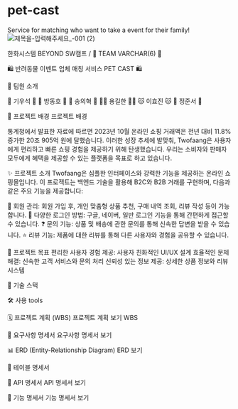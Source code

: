 # pet-cast
Service for matching who want to take a event for their family!
![제목을-입력해주세요_-001 (2)](https://github.com/user-attachments/assets/1f8491a3-89b5-43a3-8a50-3e769303c46f)



한화시스템 BEYOND SW캠프 / 🍑 TEAM VARCHAR(6) 🍑


🛍️ 반려동물 이벤트 업체 매칭 서비스 PET CAST 🛍️

🥤 팀원 소개

					
🦥 기우석 🦥	🐬 방동호 🐬	🐰 송의혁 🐰	🐻‍❄️ 용길한 🐻‍❄️	🐱 이효진 🐱	🐹 정준서 🐹


🌟 프로젝트 배경
프로젝트 배경

통계청에서 발표한 자료에 따르면 2023년 10월 온라인 쇼핑 거래액은 전년 대비 11.8% 증가한 20조 905억 원에 달했습니다. 이러한 성장 추세에 발맞춰, Twofaang은 사용자에게 편리하고 빠른 쇼핑 경험을 제공하기 위해 탄생했습니다. 우리는 소비자와 판매자 모두에게 혜택을 제공할 수 있는 플랫폼을 목표로 하고 있습니다.


✨ 프로젝트 소개
Twofaang은 심플한 인터페이스와 강력한 기능을 제공하는 온라인 쇼핑몰입니다. 이 프로젝트는 백엔드 기술을 활용해 B2C와 B2B 거래를 구현하며, 다음과 같은 주요 기능을 제공합니다:

👥 회원 관리: 회원 가입 후, 개인 맞춤형 상품 추천, 구매 내역 조회, 리뷰 작성 등이 가능합니다.
🔐 다양한 로그인 방법: 구글, 네이버, 일반 로그인 기능을 통해 간편하게 접근할 수 있습니다.
❓ 문의 기능: 상품 및 배송에 관한 문의를 통해 신속한 답변을 받을 수 있습니다.
⭐ 리뷰 기능: 제품에 대한 리뷰를 통해 다른 사용자와 경험을 공유할 수 있습니다.

🎯 프로젝트 목표
편리한 사용자 경험 제공: 사용자 친화적인 UI/UX 설계
효율적인 문제 해결: 신속한 고객 서비스와 문의 처리
신뢰성 있는 정보 제공: 상세한 상품 정보와 리뷰 시스템

🔧 기술 스택
  
  
  
🛠 사용 tools
   


🗓️ 프로젝트 계획 (WBS)
프로젝트 계획 보기
WBS


📙 요구사항 명세서
요구사항 명세서 보기



📊 ERD (Entity-Relationship Diagram)
ERD 보기



📗 테이블 명세서



📝 API 명세서
API 명세서 보기



📘 기능 명세서
기능 명세서 보기


